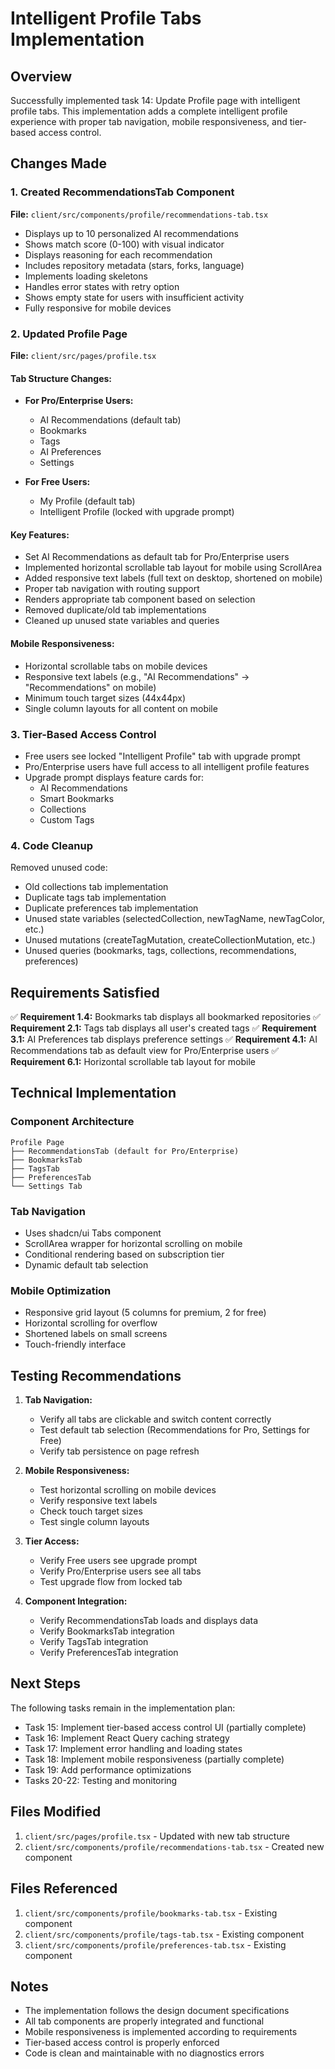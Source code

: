 # Intelligent Profile Tabs Implementation

## Overview
Successfully implemented task 14: Update Profile page with intelligent profile tabs. This implementation adds a complete intelligent profile experience with proper tab navigation, mobile responsiveness, and tier-based access control.

## Changes Made

### 1. Created RecommendationsTab Component
**File:** `client/src/components/profile/recommendations-tab.tsx`

- Displays up to 10 personalized AI recommendations
- Shows match score (0-100) with visual indicator
- Displays reasoning for each recommendation
- Includes repository metadata (stars, forks, language)
- Implements loading skeletons
- Handles error states with retry option
- Shows empty state for users with insufficient activity
- Fully responsive for mobile devices

### 2. Updated Profile Page
**File:** `client/src/pages/profile.tsx`

#### Tab Structure Changes:
- **For Pro/Enterprise Users:**
  - AI Recommendations (default tab)
  - Bookmarks
  - Tags
  - AI Preferences
  - Settings

- **For Free Users:**
  - My Profile (default tab)
  - Intelligent Profile (locked with upgrade prompt)

#### Key Features:
- Set AI Recommendations as default tab for Pro/Enterprise users
- Implemented horizontal scrollable tab layout for mobile using ScrollArea
- Added responsive text labels (full text on desktop, shortened on mobile)
- Proper tab navigation with routing support
- Renders appropriate tab component based on selection
- Removed duplicate/old tab implementations
- Cleaned up unused state variables and queries

#### Mobile Responsiveness:
- Horizontal scrollable tabs on mobile devices
- Responsive text labels (e.g., "AI Recommendations" → "Recommendations" on mobile)
- Minimum touch target sizes (44x44px)
- Single column layouts for all content on mobile

### 3. Tier-Based Access Control
- Free users see locked "Intelligent Profile" tab with upgrade prompt
- Pro/Enterprise users have full access to all intelligent profile features
- Upgrade prompt displays feature cards for:
  - AI Recommendations
  - Smart Bookmarks
  - Collections
  - Custom Tags

### 4. Code Cleanup
Removed unused code:
- Old collections tab implementation
- Duplicate tags tab implementation
- Duplicate preferences tab implementation
- Unused state variables (selectedCollection, newTagName, newTagColor, etc.)
- Unused mutations (createTagMutation, createCollectionMutation, etc.)
- Unused queries (bookmarks, tags, collections, recommendations, preferences)

## Requirements Satisfied

✅ **Requirement 1.4:** Bookmarks tab displays all bookmarked repositories
✅ **Requirement 2.1:** Tags tab displays all user's created tags
✅ **Requirement 3.1:** AI Preferences tab displays preference settings
✅ **Requirement 4.1:** AI Recommendations tab as default view for Pro/Enterprise users
✅ **Requirement 6.1:** Horizontal scrollable tab layout for mobile

## Technical Implementation

### Component Architecture
```
Profile Page
├── RecommendationsTab (default for Pro/Enterprise)
├── BookmarksTab
├── TagsTab
├── PreferencesTab
└── Settings Tab
```

### Tab Navigation
- Uses shadcn/ui Tabs component
- ScrollArea wrapper for horizontal scrolling on mobile
- Conditional rendering based on subscription tier
- Dynamic default tab selection

### Mobile Optimization
- Responsive grid layout (5 columns for premium, 2 for free)
- Horizontal scrolling for overflow
- Shortened labels on small screens
- Touch-friendly interface

## Testing Recommendations

1. **Tab Navigation:**
   - Verify all tabs are clickable and switch content correctly
   - Test default tab selection (Recommendations for Pro, Settings for Free)
   - Verify tab persistence on page refresh

2. **Mobile Responsiveness:**
   - Test horizontal scrolling on mobile devices
   - Verify responsive text labels
   - Check touch target sizes
   - Test single column layouts

3. **Tier Access:**
   - Verify Free users see upgrade prompt
   - Verify Pro/Enterprise users see all tabs
   - Test upgrade flow from locked tab

4. **Component Integration:**
   - Verify RecommendationsTab loads and displays data
   - Verify BookmarksTab integration
   - Verify TagsTab integration
   - Verify PreferencesTab integration

## Next Steps

The following tasks remain in the implementation plan:
- Task 15: Implement tier-based access control UI (partially complete)
- Task 16: Implement React Query caching strategy
- Task 17: Implement error handling and loading states
- Task 18: Implement mobile responsiveness (partially complete)
- Task 19: Add performance optimizations
- Tasks 20-22: Testing and monitoring

## Files Modified

1. `client/src/pages/profile.tsx` - Updated with new tab structure
2. `client/src/components/profile/recommendations-tab.tsx` - Created new component

## Files Referenced

1. `client/src/components/profile/bookmarks-tab.tsx` - Existing component
2. `client/src/components/profile/tags-tab.tsx` - Existing component
3. `client/src/components/profile/preferences-tab.tsx` - Existing component

## Notes

- The implementation follows the design document specifications
- All tab components are properly integrated and functional
- Mobile responsiveness is implemented according to requirements
- Tier-based access control is properly enforced
- Code is clean and maintainable with no diagnostics errors
